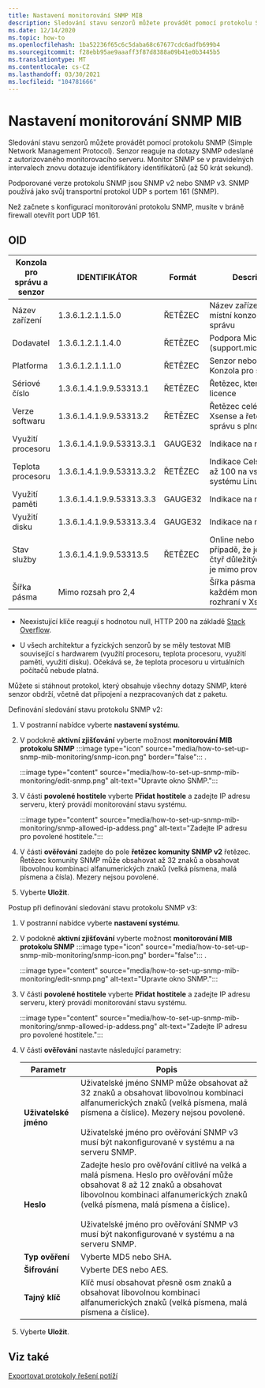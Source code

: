 ```yaml
---
title: Nastavení monitorování SNMP MIB
description: Sledování stavu senzorů můžete provádět pomocí protokolu SNMP. Senzor reaguje na dotazy SNMP odeslané z autorizovaného monitorovacího serveru.
ms.date: 12/14/2020
ms.topic: how-to
ms.openlocfilehash: 1ba52236f65c6c5daba68c67677cdc6adfb699b4
ms.sourcegitcommit: f28ebb95ae9aaaff3f87d8388a09b41e0b3445b5
ms.translationtype: MT
ms.contentlocale: cs-CZ
ms.lasthandoff: 03/30/2021
ms.locfileid: "104781666"
---
```

# <a name="set-up-snmp-mib-monitoring"></a>Nastavení monitorování SNMP MIB

Sledování stavu senzorů můžete provádět pomocí protokolu SNMP (Simple Network Management Protocol). Senzor reaguje na dotazy SNMP odeslané z autorizovaného monitorovacího serveru. Monitor SNMP se v pravidelných intervalech znovu dotazuje identifikátory identifikátorů (až 50 krát sekund).

Podporované verze protokolu SNMP jsou SNMP v2 nebo SNMP v3. SNMP používá jako svůj transportní protokol UDP s portem 161 (SNMP).

Než začnete s konfigurací monitorování protokolu SNMP, musíte v bráně firewall otevřít port UDP 161.

## <a name="oids"></a>OID

| Konzola pro správu a senzor | IDENTIFIKÁTOR | Formát | Description |
|--|--|--|--|
| Název zařízení | 1.3.6.1.2.1.1.5.0 | ŘETĚZEC | Název zařízení pro místní konzolu pro správu |
| Dodavatel | 1.3.6.1.2.1.1.4.0 | ŘETĚZEC | Podpora Microsoftu (support.microsoft.com) |
| Platforma | 1.3.6.1.2.1.1.1.0 | ŘETĚZEC | Senzor nebo místní Konzola pro správu |
| Sériové číslo | 1.3.6.1.4.1.9.9.53313.1 | ŘETĚZEC | Řetězec, který používá licence |
| Verze softwaru | 1.3.6.1.4.1.9.9.53313.2 | ŘETĚZEC | Řetězec celé verze Xsense a řetězec pro správu s plnou verzí |
| Využití procesoru | 1.3.6.1.4.1.9.9.53313.3.1 | GAUGE32 | Indikace na nulu až 100 |
| Teplota procesoru | 1.3.6.1.4.1.9.9.53313.3.2 | ŘETĚZEC | Indikace Celsia na nulu až 100 na vstupu ze systému Linux |
| Využití paměti | 1.3.6.1.4.1.9.9.53313.3.3 | GAUGE32 | Indikace na nulu až 100 |
| Využití disku | 1.3.6.1.4.1.9.9.53313.3.4 | GAUGE32 | Indikace na nulu až 100 |
| Stav služby | 1.3.6.1.4.1.9.9.53313.5 | ŘETĚZEC | Online nebo offline v případě, že jedna ze čtyř důležitých součástí je mimo provoz |
| Šířka pásma | Mimo rozsah pro 2,4 |  | Šířka pásma přijatá na každém monitorovaném rozhraní v Xsense |

   - Neexistující klíče reagují s hodnotou null, HTTP 200 na základě [Stack Overflow](https://stackoverflow.com/questions/51419026/querying-for-non-existing-record-returns-null-with-http-200).
    
   - U všech architektur a fyzických senzorů by se měly testovat MIB související s hardwarem (využití procesoru, teplota procesoru, využití paměti, využití disku). Očekává se, že teplota procesoru u virtuálních počítačů nebude platná.

Můžete si stáhnout protokol, který obsahuje všechny dotazy SNMP, které senzor obdrží, včetně dat připojení a nezpracovaných dat z paketu.

Definování sledování stavu protokolu SNMP v2:

1. V postranní nabídce vyberte **nastavení systému**.

2. V podokně **aktivní zjišťování** vyberte možnost **monitorování MIB protokolu SNMP** :::image type="icon" source="media/how-to-set-up-snmp-mib-monitoring/snmp-icon.png" border="false"::: .

    :::image type="content" source="media/how-to-set-up-snmp-mib-monitoring/edit-snmp.png" alt-text="Upravte okno SNMP.":::

3. V části **povolené hostitele** vyberte **Přidat hostitele** a zadejte IP adresu serveru, který provádí monitorování stavu systému.

    :::image type="content" source="media/how-to-set-up-snmp-mib-monitoring/snmp-allowed-ip-addess.png" alt-text="Zadejte IP adresu pro povolené hostitele.":::

4. V části **ověřování** zadejte do pole **řetězec komunity SNMP v2** řetězec. Řetězec komunity SNMP může obsahovat až 32 znaků a obsahovat libovolnou kombinaci alfanumerických znaků (velká písmena, malá písmena a čísla). Mezery nejsou povolené.

5. Vyberte **Uložit**.

Postup při definování sledování stavu protokolu SNMP v3:

1. V postranní nabídce vyberte **nastavení systému**.

2. V podokně **aktivní zjišťování** vyberte možnost **monitorování MIB protokolu SNMP** :::image type="icon" source="media/how-to-set-up-snmp-mib-monitoring/snmp-icon.png" border="false"::: .

    :::image type="content" source="media/how-to-set-up-snmp-mib-monitoring/edit-snmp.png" alt-text="Upravte okno SNMP.":::

3. V části **povolené hostitele** vyberte **Přidat hostitele** a zadejte IP adresu serveru, který provádí monitorování stavu systému.

    :::image type="content" source="media/how-to-set-up-snmp-mib-monitoring/snmp-allowed-ip-addess.png" alt-text="Zadejte IP adresu pro povolené hostitele.":::

4. V části **ověřování** nastavte následující parametry:

    | Parametr | Popis |
    |--|--|
    | **Uživatelské jméno** | Uživatelské jméno SNMP může obsahovat až 32 znaků a obsahovat libovolnou kombinaci alfanumerických znaků (velká písmena, malá písmena a číslice). Mezery nejsou povolené. <br /> <br />Uživatelské jméno pro ověřování SNMP v3 musí být nakonfigurované v systému a na serveru SNMP. |
    | **Heslo** | Zadejte heslo pro ověřování citlivé na velká a malá písmena. Heslo pro ověřování může obsahovat 8 až 12 znaků a obsahovat libovolnou kombinaci alfanumerických znaků (velká písmena, malá písmena a číslice). <br /> <br/>Uživatelské jméno pro ověřování SNMP v3 musí být nakonfigurované v systému a na serveru SNMP. |
    | **Typ ověření** | Vyberte MD5 nebo SHA. |
    | **Šifrování** | Vyberte DES nebo AES. |
    | **Tajný klíč** | Klíč musí obsahovat přesně osm znaků a obsahovat libovolnou kombinaci alfanumerických znaků (velká písmena, malá písmena a číslice). |

5. Vyberte **Uložit**.

## <a name="see-also"></a>Viz také

[Exportovat protokoly řešení potíží](how-to-troubleshoot-the-sensor-and-on-premises-management-console.md)
